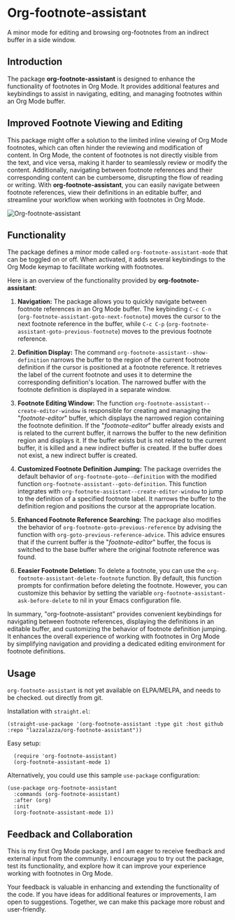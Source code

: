 # Org-footnote-assistant

A minor mode for editing and browsing org-footnotes from an indirect buffer in a
side window.

## Introduction

The package **org-footnote-assistant** is designed to enhance the functionality
of footnotes in Org Mode. It provides additional features and keybindings to
assist in navigating, editing, and managing footnotes within an Org Mode buffer.

## Improved Footnote Viewing and Editing

This package might offer a solution to the limited inline viewing of Org Mode
footnotes, which can often hinder the reviewing and modification of content. In
Org Mode, the content of footnotes is not directly visible from the text, and
vice versa, making it harder to seamlessly review or modify the content.
Additionally, navigating between footnote references and their corresponding
content can be cumbersome, disrupting the flow of reading or writing. With
**org-footnote-assistant**, you can easily navigate between footnote references,
view their definitions in an editable buffer, and streamline your workflow when
working with footnotes in Org Mode.

![Org-footnote-assistant](./ofa.png)

## Functionality

The package defines a minor mode called `org-footnote-assistant-mode` that can
be toggled on or off. When activated, it adds several keybindings to the Org
Mode keymap to facilitate working with footnotes.

Here is an overview of the functionality provided by **org-footnote-assistant**:

1. **Navigation:** The package allows you to quickly navigate between footnote
   references in an Org Mode buffer. The keybinding `C-c C-n`
   (`org-footnote-assistant-goto-next-footnote`) moves the cursor to the next
   footnote reference in the buffer, while `C-c C-p`
   (`org-footnote-assistant-goto-previous-footnote`) moves to the previous
   footnote reference.

2. **Definition Display:** The command `org-footnote-assistant--show-definition`
   narrows the buffer to the region of the current footnote definition if the
   cursor is positioned at a footnote reference. It retrieves the label of the
   current footnote and uses it to determine the corresponding definition's
   location. The narrowed buffer with the footnote definition is displayed in a
   separate window.

3. **Footnote Editing Window:** The function
   `org-footnote-assistant--create-editor-window` is responsible for creating
   and managing the "*footnote-editor*" buffer, which displays the narrowed
   region containing the footnote definition. If the "*footnote-editor*" buffer
   already exists and is related to the current buffer, it narrows the buffer to
   the new definition region and displays it. If the buffer exists but is not
   related to the current buffer, it is killed and a new indirect buffer is
   created. If the buffer does not exist, a new indirect buffer is created.

4. **Customized Footnote Definition Jumping:** The package overrides the default
   behavior of `org-footnote-goto--definition` with the modified function
   `org-footnote-assistant--goto-definition`. This function integrates with
   `org-footnote-assistant--create-editor-window` to jump to the definition of a
   specified footnote label. It narrows the buffer to the definition region and
   positions the cursor at the appropriate location.


5. **Enhanced Footnote Reference Searching:** The package also modifies the
   behavior of `org-footnote-goto-previous-reference` by advising the function
   with `org-goto-previous-reference-advice`. This advice ensures that if the
   current buffer is the "*footnote-editor*" buffer, the focus is switched to
   the base buffer where the original footnote reference was found.

6. **Eeasier Footnote Deletion:** To delete a footnote, you can use the
   `org-footnote-assistant-delete-footnote` function. By default, this function
   prompts for confirmation before deleting the footnote. However, you can
   customize this behavior by setting the variable
   `org-footnote-assistant-ask-before-delete` to nil in your Emacs configuration
   file.

In summary, "org-footnote-assistant" provides convenient keybindings for
navigating between footnote references, displaying the definitions in an
editable buffer, and customizing the behavior of footnote definition jumping. It
enhances the overall experience of working with footnotes in Org Mode by
simplifying navigation and providing a dedicated editing environment for
footnote definitions.

## Usage

`org-footnote-assistant` is not yet available on ELPA/MELPA, and needs to be checked.
out directly from git.

Installation with `straight.el`:

```emacs-lisp
(straight-use-package '(org-footnote-assistant :type git :host github :repo "lazzalazza/org-footnote-assistant"))
```

Easy setup:

```emacs-lisp
  (require 'org-footnote-assistant)
  (org-footnote-assistant-mode 1)
```

Alternatively, you could use this sample `use-package` configuration:

```emacs-lisp
(use-package org-footnote-assistant
  :commands (org-footnote-assistant)
  :after (org)
  :init
  (org-footnote-assistant-mode 1))
```

## Feedback and Collaboration

This is my first Org Mode package, and I am eager to receive feedback and
external input from the community. I encourage you to try out the package, test
its functionality, and explore how it can improve your experience working with
footnotes in Org Mode.

Your feedback is valuable in enhancing and extending the functionality of the
code. If you have ideas for additional features or improvements, I am open to
suggestions. Together, we can make this package more robust and user-friendly.

